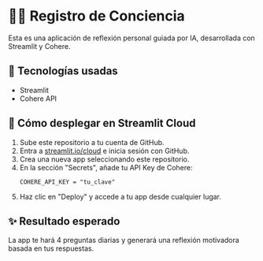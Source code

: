# 🧘‍♂️ Registro de Conciencia

Esta es una aplicación de reflexión personal guiada por IA, desarrollada con Streamlit y Cohere.

## 🧪 Tecnologías usadas
- Streamlit
- Cohere API

## 🚀 Cómo desplegar en Streamlit Cloud

1. Sube este repositorio a tu cuenta de GitHub.
2. Entra a [streamlit.io/cloud](https://streamlit.io/cloud) e inicia sesión con GitHub.
3. Crea una nueva app seleccionando este repositorio.
4. En la sección "Secrets", añade tu API Key de Cohere:
   ```
   COHERE_API_KEY = "tu_clave"
   ```
5. Haz clic en "Deploy" y accede a tu app desde cualquier lugar.

## ✨ Resultado esperado

La app te hará 4 preguntas diarias y generará una reflexión motivadora basada en tus respuestas.
